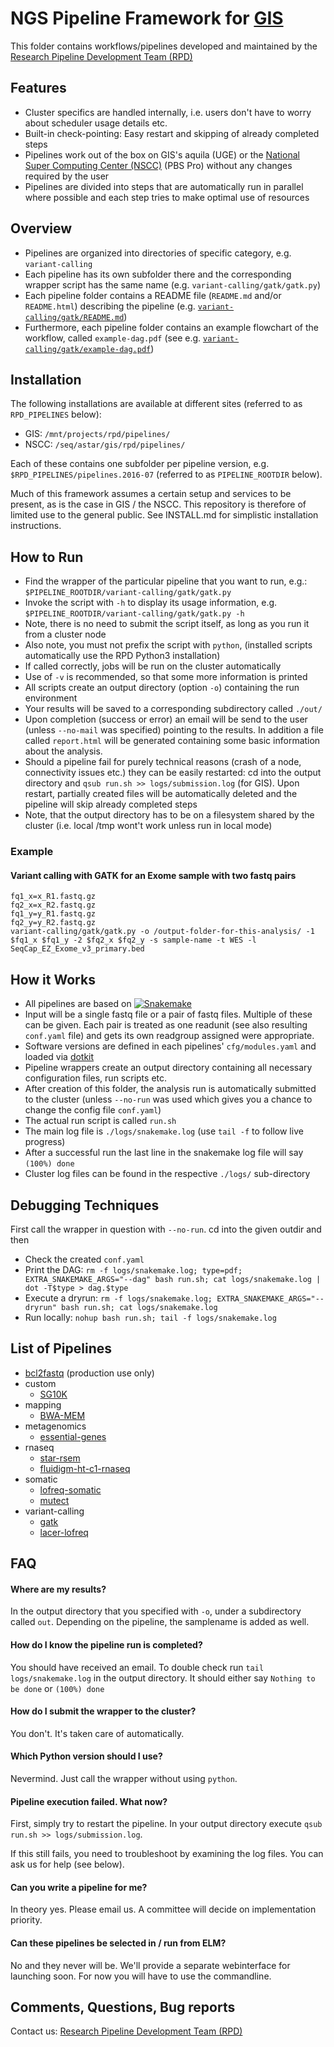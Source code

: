 # NGS Pipeline Framework for [GIS](https://www.a-star.edu.sg/gis/)


This folder contains workflows/pipelines developed and maintained by
the
[Research Pipeline Development Team (RPD)](https://www.a-star.edu.sg/gis/our-science/technology-platforms/scientific-and-research-computing-platform.aspx)


## Features

- Cluster specifics are handled internally, i.e. users don't have to
  worry about scheduler usage details etc.
- Built-in check-pointing: Easy restart and skipping of already
  completed steps
- Pipelines work out of the box on GIS's aquila (UGE) or the
  [National Super Computing Center (NSCC)](http://help.nscc.sg/) (PBS Pro)
  without any changes required by the user
- Pipelines are divided into steps that are automatically run in parallel
  where possible and each step tries to make optimal use of resources

## Overview

- Pipelines are organized into directories of specific category,
  e.g. `variant-calling`
- Each pipeline has its own subfolder there and the corresponding wrapper
  script has the same name
  (e.g. `variant-calling/gatk/gatk.py`)
- Each pipeline folder contains a README file (`README.md` and/or
  `README.html`) describing the pipeline
  (e.g. [`variant-calling/gatk/README.md`](variant-calling/gatk/README.md))
- Furthermore, each pipeline folder contains an example flowchart of
  the workflow, called `example-dag.pdf` (see
  e.g. [`variant-calling/gatk/example-dag.pdf`](variant-calling/gatk/example-dag.pdf))
  
  
## Installation

The following installations are available at different sites (referred to as `RPD_PIPELINES` below):
- GIS: `/mnt/projects/rpd/pipelines/`
- NSCC: `/seq/astar/gis/rpd/pipelines/`

Each of these contains one subfolder per pipeline version,
e.g. `$RPD_PIPELINES/pipelines.2016-07` (referred to as
`PIPELINE_ROOTDIR` below).

Much of this framework assumes a certain setup and services to be
present, as is the case in GIS / the NSCC. This repository is
therefore of limited use to the general public. See INSTALL.md for
simplistic installation instructions.

## How to Run

- Find the wrapper of the particular pipeline that you want to run, e.g.: `$PIPELINE_ROOTDIR/variant-calling/gatk/gatk.py`
- Invoke the script with `-h` to display its usage information, e.g. `$PIPELINE_ROOTDIR/variant-calling/gatk/gatk.py -h`
- Note, there is no need to submit the script itself, as long as you run it from a cluster node
- Also note, you must not prefix the script with `python`,
  (installed scripts automatically use the RPD Python3 installation)
- If called correctly, jobs will be run on the cluster automatically
- Use of `-v` is recommended, so that some more information is printed
- All scripts create an output directory (option `-o`) containing the run environment
- Your results will be saved to a corresponding subdirectory called `./out/`
- Upon completion (success or error) an email will be send to the user
  (unless `--no-mail` was specified) pointing to the results. In addition a file called `report.html`
  will be generated containing some basic information about the
  analysis.
- Should a pipeline fail for purely technical reasons (crash of a
  node, connectivity issues etc.) they can be easily restarted: cd
  into the output directory and `qsub run.sh >>
  logs/submission.log` (for GIS). Upon restart, partially created files will be
  automatically deleted and the pipeline will skip already completed
  steps
- Note, that the output directory has to be on a filesystem shared by
  the cluster (i.e. local /tmp wont't work unless run in local mode)

### Example

#### Variant calling with GATK for an Exome sample with two fastq pairs

    fq1_x=x_R1.fastq.gz
    fq2_x=x_R2.fastq.gz
    fq1_y=y_R1.fastq.gz
    fq2_y=y_R2.fastq.gz    
    variant-calling/gatk/gatk.py -o /output-folder-for-this-analysis/ -1 $fq1_x $fq1_y -2 $fq2_x $fq2_y -s sample-name -t WES -l SeqCap_EZ_Exome_v3_primary.bed

## How it Works

- All pipelines are based on [![Snakemake](https://img.shields.io/badge/snakemake-≥3.5.2-brightgreen.svg?style=flat-square)](http://snakemake.bitbucket.org)
- Input will be a single fastq file or a pair of fastq files. Multiple of these can
  be given. Each pair is treated as one readunit (see also resulting
  `conf.yaml` file) and gets its own readgroup assigned were
  appropriate.
- Software versions are defined in each pipelines' `cfg/modules.yaml`
  and loaded via [dotkit](https://computing.llnl.gov/?set=jobs&page=dotkit)
- Pipeline wrappers create an output directory containing all
  necessary configuration files, run scripts etc.
- After creation of this folder, the analysis run is automatically submitted to the cluster
 (unless `--no-run` was used which gives you a chance to change the config file `conf.yaml`)
- The actual run script is called `run.sh`
- The main log file is `./logs/snakemake.log` (use `tail -f` to follow live progress)
- After a successful run the last line in the snakemake log file will
  say `(100%) done`
- Cluster log files can be found in the respective `./logs/` sub-directory


## Debugging Techniques

First call the wrapper in question with `--no-run`. cd into the given outdir and then
- Check the created `conf.yaml`
- Print the DAG: `rm -f logs/snakemake.log; type=pdf; EXTRA_SNAKEMAKE_ARGS="--dag" bash run.sh; cat logs/snakemake.log | dot -T$type > dag.$type`
- Execute a dryrun: `rm -f logs/snakemake.log; EXTRA_SNAKEMAKE_ARGS="--dryrun" bash run.sh; cat logs/snakemake.log`
- Run locally: `nohup bash run.sh; tail -f logs/snakemake.log`



## List of Pipelines


- [bcl2fastq](bcl2fastq/README.md) (production use only)
- custom
  - [SG10K](custom/SG10K/README.md)
- mapping
  - [BWA-MEM](mapping/BWA-MEM/README.md)
- metagenomics
  - [essential-genes](metagenomics/essential-genes/README.md)
- rnaseq
  - [star-rsem](rnaseq/fluidigm-ht-c1-rnaseq/README.md)
  - [fluidigm-ht-c1-rnaseq](rnaseq/star-rsem/README.md)
- somatic
  - [lofreq-somatic](somatic/lofreq-somatic/README.md)
  - [mutect](somatic/mutect/README.md)
- variant-calling
  - [gatk](variant-calling/gatk/README.md)
  - [lacer-lofreq](variant-calling/lacer-lofreq/README.md)


## FAQ

#### Where are my results?

In the output directory that you specified with `-o`, under a
subdirectory called `out`. Depending on the pipeline, the samplename
is added as well.

#### How do I know the pipeline run is completed?

You should have received an email. To double check run `tail
logs/snakemake.log` in the output directory. It should either say
`Nothing to be done` or `(100%) done`

#### How do I submit the wrapper to the cluster?

You don't. It's taken care of automatically.

#### Which Python version should I use?

Nevermind. Just call the wrapper without using `python`.

#### Pipeline execution failed. What now?

First, simply try to restart the pipeline. In your output directory
execute `qsub run.sh >> logs/submission.log`.

If this still fails, you need to troubleshoot by examining the log
files. You can ask us for help (see below).

#### Can you write a pipeline for me?

In theory yes. Please email us. A committee will decide on
implementation priority.

#### Can these pipelines be selected in / run from ELM?

No and they never will be. We'll provide a separate webinterface for
launching soon.  For now you will have to use the commandline.

## Comments, Questions, Bug reports

Contact us: [Research Pipeline Development Team (RPD)](mailto:rpd@gis.a-star.edu.sg)
